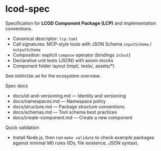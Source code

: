 # lcod-spec

Specification for **LCOD Component Package (LCP)** and implementation conventions.

- Canonical descriptor: `lcp.toml`
- Call signatures: MCP-style tools with JSON Schema `inputSchema` / `outputSchema`
- Composition: explicit `compose` operator (bindings `in`/`out`)
- Declarative unit tests (JSON) with axiom mocks
- Component folder layout (impl/*, tests/*, assets/*)

See `OVERVIEW.md` for the ecosystem overview.

Spec docs

- docs/id-and-versioning.md — Identity and versioning
- docs/namespaces.md — Namespace policy
- docs/structure.md — Package structure conventions
- docs/schemas.md — Tool schema best practices
- docs/create-component.md — Create a new component

Quick validation

- Install Node.js, then run `make validate` to check example packages against minimal M0 rules (IDs, file existence, JSON syntax).
